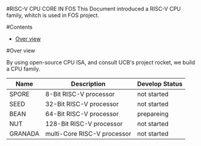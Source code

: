 #RISC-V CPU CORE IN FOS
This Document introduced a RISC-V CPU family, whitch is used in FOS project.

#Contents

- [Over view](#user-cotent-0)

#Over view

<p  id="0">

By using open-source CPU ISA, and consult UCB's project rocket, we build a CPU family.

| **Name** |	**Description**		 	| **Develop Status** |
|----------|----------------------------|--------------------|
| SPORE    | 8-Bit RISC-V processor  	|not started         |
| SEED     | 32-Bit RISC-V processor 	|not started         |
| BEAN     | 64-Bit RISC-V processor 	|prepareing         |
| NUT      |128-Bit RISC-V processor 	|not started         |
| GRANADA  |multi-Core RISC-V processor |not started         |